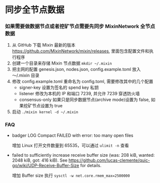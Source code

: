 # 同步全节点数据

### 如果需要做数据节点或者挖矿节点需要先同步 MixinNetwork 全节点数据

1. 从 GitHub 下载 Mixin 最新的版本 https://github.com/MixinNetwork/mixin/releases, 里面包含配置文件和执行程序
2. 创建一个目录来存储 Mixin 节点数据 `mkdir ~/.mixin`
3. 把主网的配置 genesis.json, nodes.json, config.example.toml 放入 ～/.mixin 目录
4. 修改 config.example.toml 重命名为 config.toml, 需要修改其中的几个配置
   - signer-key 设置为签名的 spend key 私钥
   - listener 修改为本机的 IP 和端口 7239, 并允许 7239 穿透防火墙
   - consensus-only 如果只是同步数据节点(archive mode)设置为 false, 如果挖矿节点设置为 true
5. 启动 `./mixin kernel -d ~/.mixin`

### FAQ

- badger LOG Compact FAILED with error: too many open files

  增加 Linux 打开文件数量到 65535，可以通过 `ulimit -n` 查看

- failed to sufficiently increase receive buffer size (was: 208 kiB, wanted: 2048 kiB, got: 416 kiB). See https://github.com/lucas-clemente/quic-go/wiki/UDP-Receive-Buffer-Size for details.

  增加 Buffer size 执行 `sysctl -w net.core.rmem_max=2500000`
